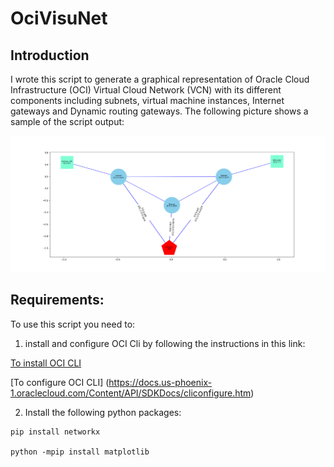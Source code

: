 # OciVisuNet
## Introduction
I wrote this script to generate a graphical representation of Oracle Cloud Infrastructure (OCI) Virtual Cloud Network (VCN) with its different components including subnets, virtual machine instances, Internet gateways and Dynamic routing gateways. The following picture shows a sample of the script output:

![alt text](Figure_1-1.png "Description goes here")

## Requirements:
To use this script you need to:

1. install and configure OCI Cli by following the instructions in this link:

[To install OCI CLI](https://github.com/oracle/oci-cli)

[To configure OCI CLI] (https://docs.us-phoenix-1.oraclecloud.com/Content/API/SDKDocs/cliconfigure.htm)

2. Install the following python packages:
```
pip install networkx

python -mpip install matplotlib
```

